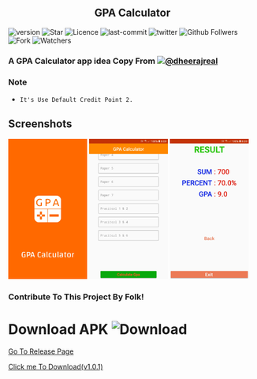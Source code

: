<h2 align="center"><b>GPA Calculator</b></h2>

![version](https://img.shields.io/github/v/release/shyamkumaryadav/gpacalculatorapp?style=for-the-badge) ![Star](https://img.shields.io/github/stars/shyamkumaryadav/gpacalculatorapp?style=for-the-badge) ![Licence](https://img.shields.io/apm/l/vim-mode?style=for-the-badge) ![last-commit](https://img.shields.io/github/last-commit/shyamkumaryadav/gpacalculatorapp?style=for-the-badge) ![twitter](https://img.shields.io/twitter/follow/shyamkumaryada?logo=Twitter&style=for-the-badge) ![Github Follwers](https://img.shields.io/github/followers/shyamkumaryadav?label=Github&style=for-the-badge) ![Fork](https://img.shields.io/github/forks/shyamkumaryadav/gpacalculatorapp?style=for-the-badge)  ![Watchers](https://img.shields.io/github/watchers/shyamkumaryadav/gpacalculatorapp?style=for-the-badge)

### A GPA Calculator app idea Copy From [![@dheerajreal](https://img.shields.io/github/followers/dheerajreal?label=Dheeraj&style=for-the-badge)](../../../../dheerajreal "dheeraj Github Ac")

### Note  
  * `It's Use Default Credit Point 2.`  
  
## Screenshots

[<img src="Screenshot/First.jpg" width=160>](Screenshot/First.jpg)
[<img src="Screenshot/Second.jpg" width=160>](Screenshot/Second.jpg)
[<img src="Screenshot/Third.jpg" width=160>](Screenshot/Third.jpg)


### Contribute To This Project By Folk!


# Download APK ![Download](https://img.shields.io/github/downloads/shyamkumaryadav/gpacalculatorapp/total?label=Github&style=for-the-badge) 

[Go To Release Page](https://github.com/shyamkumaryadav/gpacalculatorapp/releases) 

[Click me To Download(v1.0.1)](https://github.com/shyamkumaryadav/gpacalculatorapp/releases/download/v1.0.1/Gpa.Calculator.apk)
